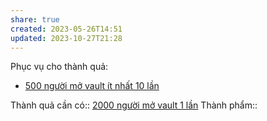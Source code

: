 ```yaml
---
share: true
created: 2023-05-26T14:51
updated: 2023-10-27T21:28
---
```

Phục vụ cho thành quả:
- [500 người mở vault ít nhất 10 lần](./500%20ng%C6%B0%E1%BB%9Di%20m%E1%BB%9F%20vault%20%C3%ADt%20nh%E1%BA%A5t%2010%20l%E1%BA%A7n.md)

Thành quả cần có:: [2000 người mở vault 1 lần](./2000%20ng%C6%B0%E1%BB%9Di%20m%E1%BB%9F%20vault%201%20l%E1%BA%A7n.md)
Thành phẩm::
